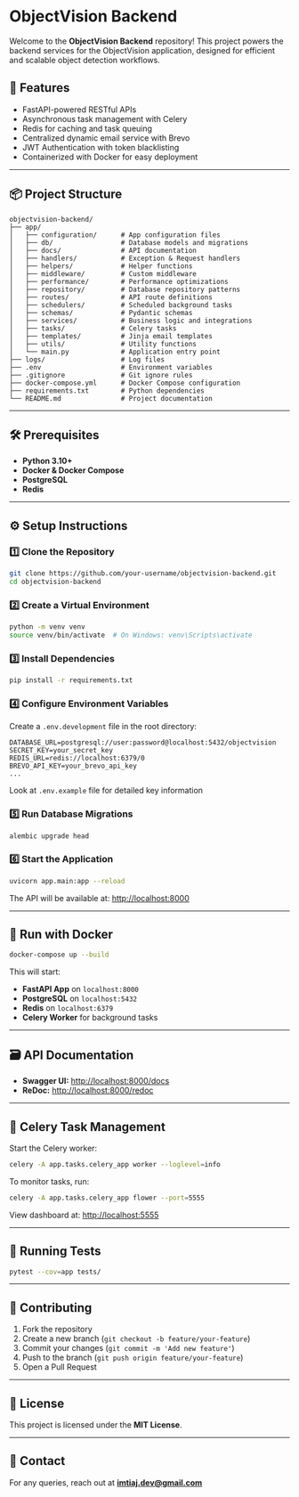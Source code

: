 # ObjectVision Backend

Welcome to the **ObjectVision Backend** repository! This project powers the backend services for the ObjectVision application, designed for efficient and scalable object detection workflows.

## 🚀 Features
- FastAPI-powered RESTful APIs
- Asynchronous task management with Celery
- Redis for caching and task queuing
- Centralized dynamic email service with Brevo
- JWT Authentication with token blacklisting
- Containerized with Docker for easy deployment

---

## 📦 Project Structure
```
objectvision-backend/
├── app/
│   ├── configuration/      # App configuration files
│   ├── db/                 # Database models and migrations
│   ├── docs/               # API documentation
│   ├── handlers/           # Exception & Request handlers
│   ├── helpers/            # Helper functions
│   ├── middleware/         # Custom middleware
│   ├── performance/        # Performance optimizations
│   ├── repository/         # Database repository patterns
│   ├── routes/             # API route definitions
│   ├── schedulers/         # Scheduled background tasks
│   ├── schemas/            # Pydantic schemas
│   ├── services/           # Business logic and integrations
│   ├── tasks/              # Celery tasks
│   ├── templates/          # Jinja email templates
│   ├── utils/              # Utility functions
│   └── main.py             # Application entry point
├── logs/                   # Log files
├── .env                    # Environment variables
├── .gitignore              # Git ignore rules
├── docker-compose.yml      # Docker Compose configuration
├── requirements.txt        # Python dependencies
└── README.md               # Project documentation
```

---

## 🛠️ Prerequisites
- **Python 3.10+**
- **Docker & Docker Compose**
- **PostgreSQL**
- **Redis**

---

## ⚙️ Setup Instructions

### 1️⃣ Clone the Repository
```bash
git clone https://github.com/your-username/objectvision-backend.git
cd objectvision-backend
```

### 2️⃣ Create a Virtual Environment
```bash
python -m venv venv
source venv/bin/activate  # On Windows: venv\Scripts\activate
```

### 3️⃣ Install Dependencies
```bash
pip install -r requirements.txt
```

### 4️⃣ Configure Environment Variables
Create a `.env.development` file in the root directory:
```env
DATABASE_URL=postgresql://user:password@localhost:5432/objectvision
SECRET_KEY=your_secret_key
REDIS_URL=redis://localhost:6379/0
BREVO_API_KEY=your_brevo_api_key
...
```
Look at `.env.example` file for detailed key information

### 5️⃣ Run Database Migrations
```bash
alembic upgrade head
```

### 6️⃣ Start the Application
```bash
uvicorn app.main:app --reload
```

The API will be available at: [http://localhost:8000](http://localhost:8000)

---

## 🐳 Run with Docker
```bash
docker-compose up --build
```

This will start:
- **FastAPI App** on `localhost:8000`
- **PostgreSQL** on `localhost:5432`
- **Redis** on `localhost:6379`
- **Celery Worker** for background tasks

---

## 🗃️ API Documentation
- **Swagger UI:** [http://localhost:8000/docs](http://localhost:8000/docs)
- **ReDoc:** [http://localhost:8000/redoc](http://localhost:8000/redoc)

---

## 🚀 Celery Task Management
Start the Celery worker:
```bash
celery -A app.tasks.celery_app worker --loglevel=info
```

To monitor tasks, run:
```bash
celery -A app.tasks.celery_app flower --port=5555
```
View dashboard at: [http://localhost:5555](http://localhost:5555)

---

## 🧪 Running Tests
```bash
pytest --cov=app tests/
```

---

## 🙌 Contributing
1. Fork the repository
2. Create a new branch (`git checkout -b feature/your-feature`)
3. Commit your changes (`git commit -m 'Add new feature'`)
4. Push to the branch (`git push origin feature/your-feature`)
5. Open a Pull Request

---

## 📜 License
This project is licensed under the **MIT License**.

---

## 📧 Contact
For any queries, reach out at **imtiaj.dev@gmail.com**

